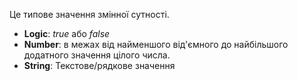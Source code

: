 Це типове значення змінної сутності.

- **Logic**: _true_ або _false_
- **Number**: в межах від найменшого від'ємного до найбільшого додатного значення цілого числа.
- **String**: Текстове/рядкове значення